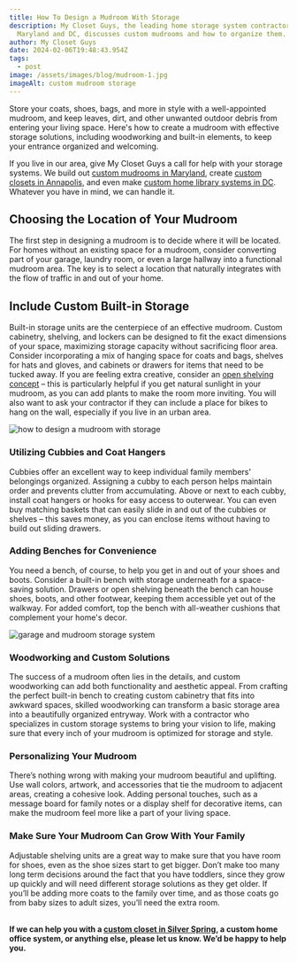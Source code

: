 ```yaml
---
title: How To Design a Mudroom With Storage
description: My Closet Guys, the leading home storage system contractor in
  Maryland and DC, discusses custom mudrooms and how to organize them.
author: My Closet Guys
date: 2024-02-06T19:48:43.954Z
tags:
  - post
image: /assets/images/blog/mudroom-1.jpg
imageAlt: custom mudroom storage
---
```

<!--StartFragment-->

Store your coats, shoes, bags, and more in style with a well-appointed mudroom, and keep leaves, dirt, and other unwanted outdoor debris from entering your living space. Here's how to create a mudroom with effective storage solutions, including woodworking and built-in elements, to keep your entrance organized and welcoming.

If you live in our area, give My Closet Guys a call for help with your storage systems. We build out [custom mudrooms in Maryland](https://myclosetguys.com/custom-mudrooms-maryland/), create [custom closets in Annapolis](https://myclosetguys.com/annapolis-custom-closets/), and even make [custom home library systems in DC](https://myclosetguys.com/home-library-nova-dc/). Whatever you have in mind, we can handle it.

## Choosing the Location of Your Mudroom

The first step in designing a mudroom is to decide where it will be located. For homes without an existing space for a mudroom, consider converting part of your garage, laundry room, or even a large hallway into a functional mudroom area. The key is to select a location that naturally integrates with the flow of traffic in and out of your home. 

## Include Custom Built-in Storage

Built-in storage units are the centerpiece of an effective mudroom. Custom cabinetry, shelving, and lockers can be designed to fit the exact dimensions of your space, maximizing storage capacity without sacrificing floor area. Consider incorporating a mix of hanging space for coats and bags, shelves for hats and gloves, and cabinets or drawers for items that need to be tucked away. If you are feeling extra creative, consider an [open shelving concept](https://myclosetguys.com/blog/guide-to-open-shelving-concepts-for-custom-closets/) – this is particularly helpful if you get natural sunlight in your mudroom, as you can add plants to make the room more inviting. You will also want to ask your contractor if they can include a place for bikes to hang on the wall, especially if you live in an urban area.

![how to design a mudroom with storage](/assets/images/blog/mudroom-2.jpg)

### Utilizing Cubbies and Coat Hangers

Cubbies offer an excellent way to keep individual family members' belongings organized. Assigning a cubby to each person helps maintain order and prevents clutter from accumulating. Above or next to each cubby, install coat hangers or hooks for easy access to outerwear. You can even buy matching baskets that can easily slide in and out of the cubbies or shelves – this saves money, as you can enclose items without having to build out sliding drawers.

### Adding Benches for Convenience

You need a bench, of course, to help you get in and out of your shoes and boots. Consider a built-in bench with storage underneath for a space-saving solution. Drawers or open shelving beneath the bench can house shoes, boots, and other footwear, keeping them accessible yet out of the walkway. For added comfort, top the bench with all-weather cushions that complement your home's decor.

![garage and mudroom storage system](/assets/images/blog/mudroom-3.jpg)

### Woodworking and Custom Solutions

The success of a mudroom often lies in the details, and custom woodworking can add both functionality and aesthetic appeal. From crafting the perfect built-in bench to creating custom cabinetry that fits into awkward spaces, skilled woodworking can transform a basic storage area into a beautifully organized entryway. Work with a contractor who specializes in custom storage systems to bring your vision to life, making sure that every inch of your mudroom is optimized for storage and style.

### Personalizing Your Mudroom

There’s nothing wrong with making your mudroom beautiful and uplifting. Use wall colors, artwork, and accessories that tie the mudroom to adjacent areas, creating a cohesive look. Adding personal touches, such as a message board for family notes or a display shelf for decorative items, can make the mudroom feel more like a part of your living space.

### Make Sure Your Mudroom Can Grow With Your Family

Adjustable shelving units are a great way to make sure that you have room for shoes, even as the shoe sizes start to get bigger. Don’t make too many long term decisions around the fact that you have toddlers, since they grow up quickly and will need different storage solutions as they get older. If you’ll be adding more coats to the family over time, and as those coats go from baby sizes to adult sizes, you’ll need the extra room.

**\
If we can help you with a [custom closet in Silver Spring](https://myclosetguys.com/silver-spring-custom-closets/), a custom home office system, or anything else, please let us know. We’d be happy to help you.**

<!--EndFragment-->